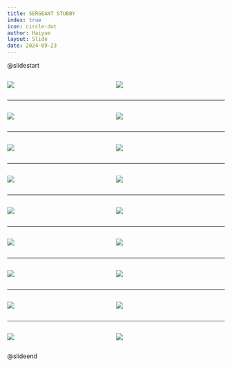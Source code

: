 ```yaml
---
title: SERGEANT STUBBY
index: true
icon: circle-dot
author: Haiyue
layout: Slide
date: 2024-09-23
---
```

 
@slidestart

<div style="display:flex">
<div style="flex:1">

![](/reading/english/Level-Z/SERGEANT%20STUBBY/001.webp)
</div>
<div style="flex:1">

![](/reading/english/Level-Z/SERGEANT%20STUBBY/002.webp)
</div>
</div>

---

<div style="display:flex">
<div style="flex:1">

![](/reading/english/Level-Z/SERGEANT%20STUBBY/003.webp)
</div>
<div style="flex:1">

![](/reading/english/Level-Z/SERGEANT%20STUBBY/004.webp)
</div>
</div>

---

<div style="display:flex">
<div style="flex:1">

![](/reading/english/Level-Z/SERGEANT%20STUBBY/005.webp)
</div>
<div style="flex:1">

![](/reading/english/Level-Z/SERGEANT%20STUBBY/006.webp)
</div>
</div>

---

<div style="display:flex">
<div style="flex:1">

![](/reading/english/Level-Z/SERGEANT%20STUBBY/007.webp)
</div>
<div style="flex:1">

![](/reading/english/Level-Z/SERGEANT%20STUBBY/008.webp)
</div>
</div>

---

<div style="display:flex">
<div style="flex:1">

![](/reading/english/Level-Z/SERGEANT%20STUBBY/009.webp)
</div>
<div style="flex:1">

![](/reading/english/Level-Z/SERGEANT%20STUBBY/010.webp)
</div>
</div>

---

<div style="display:flex">
<div style="flex:1">

![](/reading/english/Level-Z/SERGEANT%20STUBBY/011.webp)
</div>
<div style="flex:1">

![](/reading/english/Level-Z/SERGEANT%20STUBBY/012.webp)
</div>
</div>

---

<div style="display:flex">
<div style="flex:1">

![](/reading/english/Level-Z/SERGEANT%20STUBBY/013.webp)
</div>
<div style="flex:1">

![](/reading/english/Level-Z/SERGEANT%20STUBBY/014.webp)
</div>
</div>

---

<div style="display:flex">
<div style="flex:1">

![](/reading/english/Level-Z/SERGEANT%20STUBBY/015.webp)
</div>
<div style="flex:1">

![](/reading/english/Level-Z/SERGEANT%20STUBBY/016.webp)
</div>
</div>

---

<div style="display:flex">
<div style="flex:1">

![](/reading/english/Level-Z/SERGEANT%20STUBBY/017.webp)
</div>
<div style="flex:1">

![](/reading/english/Level-Z/SERGEANT%20STUBBY/018.webp)
</div>
</div>

@slideend